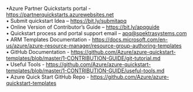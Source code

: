 <br>
&bull;Azure Partner Quickstarts portal - <a href="https://partnerquickstarts.azurewebsites.net" Target="blank">https://partnerquickstarts.azurewebsites.net</a><br>
&bull; Submit quickstart Idea &ndash; <a href="https://bit.ly/submitapq" Target="blank">https://bit.ly/submitapq</a><br>
&bull; Online Version of Contributor&rsquo;s Guide &ndash; <a href="https://bit.ly/apqguide" Target="blank">https://bit.ly/apqguide</a><br>
&bull; Quickstart process and portal support email &ndash; <a href="mailto:quickstartsupport@spektrasystems.com">apq@spektrasystems.com</a><br>
&bull; ARM Templates Documentation - <a href="https://docs.microsoft.com/en-us/azure/azure-resource-manager/resource-group-authoring-templates" Target="blank">https://docs.microsoft.com/en-us/azure/azure-resource-manager/resource-group-authoring-templates</a><br>
&bull; GitHub Documentation - <a href="https://github.com/Azure/azure-quickstart-templates/blob/master/1-CONTRIBUTION-GUIDE/git-tutorial.md" Target="blank">https://github.com/Azure/azure-quickstart-templates/blob/master/1-CONTRIBUTION-GUIDE/git-tutorial.md</a><br>
&bull; Useful Tools -  <a href="https://github.com/Azure/azure-quickstart-templates/blob/master/1-CONTRIBUTION-GUIDE/useful-tools.md" Target="blank">https://github.com/Azure/azure-quickstart-templates/blob/master/1-CONTRIBUTION-GUIDE/useful-tools.md</a><br>
&bull; Azure Quick Start GitHub Repo - <a href="https://github.com/Azure/azure-quickstart-templates" Target="blank">https://github.com/Azure/azure-quickstart-templates</a>
